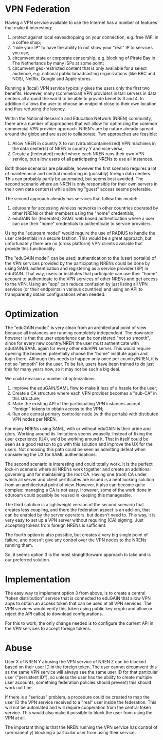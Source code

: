 # VPN Federation
 
Having a VPN service available to use the Internet has a number of features 
that make it interesting:
 
1. protect against local eavesdropping on your connection, e.g. free WiFi in a 
   coffee shop;
2. "hide your IP" to have the ability to not show your "real" IP to services 
   you use;
3. circumvent state or corporate censorship, e.g. blocking of Pirate Bay in The 
   Netherlands by many ISPs at some point;
4. circumvent geo-restricted content that is only available for a select 
   audience, e.g. national public broadcasting organizations (like BBC and 
   NOS), Netflix, Google and Apple stores.

Running a (local) VPN service typically gives the users only the first two 
benefits. However, many (commercial) VPN providers install servers in data 
centers all around the world to be able to provide benefits 3 and 4. In 
addition it allows the user to choose an endpoint close to their own location
and thus reducing the latency.

Within the National Research and Education Network (NREN) community, there 
are a number of approaches that will allow for optimizing the common commercial 
VPN provider approach. NREN's are by nature already spread around the globe and
are used to collaborate. Two approaches are feasible:
 
1. Allow NREN in country X to run (virtual/containerized) VPN machines in the 
   data center(s) of NREN in country Y and vice versa;
2. Create a (federated) model where each NREN runs their own VPN service, but 
   allow users of all participating NRENs to use all instances.
 
Both those scenarios are plausible, however the first scenario requires a lot 
of maintenance and central monitoring in (possibly) foreign data centers. This can 
probably partly be automated, but seems best avoided. The second scenario where 
an NREN is only responsible for their own servers in their own data center(s) 
while allowing "guest" access seems preferable.
 
The second approach already has services that follow this model:
 
1. eduroam for accessing wireless networks in other countries operated by other 
   NRENs or their members using the "home" credentials;
2. eduGAIN for (federated) SAML web based authentication where a user can use 
   their "home" credentials to authenticate to service providers.
 
Using the "eduroam model" would require the use of RADIUS to handle the 
user credentials in a secure fashion. This would be a great approach, but 
unfortunately there are no (cross platform) VPN clients available that provide 
this functionality.
 
The "eduGAIN model" can be used; authentication to the (user) portal(s) of the 
VPN services provided by the participating NRENs could be done by using SAML 
authentication and registering as a service provider (SP) in eduGAIN. That way, 
users or institutes that participate can use  their "home" account to 
authenticate to the VPN services of other NRENs and get access to the VPN. 
Using an "app" can reduce confusion by just listing all VPN services (or their
endpoints in various countries) and using an API to transparently obtain 
configurations when needed.

# Optimization
 
The "eduGAIN model" is very clean from an architectural point of view because 
all instances are running completely independent. The downside however is that 
the user experience can be considered "not so smooth", since for every new 
country/NREN the user must authenticate with eduGAIN/SAML again for every other 
eduVPN server. This would require opening the browser, potentially choose the 
"home" institute again and login there. Although this needs to happen only once 
per country/NREN, it is not so "smooth" for the user. To be fair, users have 
been trained to do just this for many years now, so it may not be such a big 
deal.
 
We could envision a number of optmizations:
 
1. Improve the eduGAIN/SAML flow to make it less of a hassle for the user;
2. Create a CA structure where each VPN provider becomes a "sub-CA" in this 
   structure;
3. Make the existing API of the participating VPN instances accept "foreign" 
   tokens to obtain access to the VPN;
4. Run one central primary controller node (with the portals) with distibuted 
   VPN nodes per NREN.
 
For many NRENs using SAML, with or without eduGAIN is their pride and glory. 
Working around its limitations seems weaselly. Instead of fixing the user 
experience (UX), we'd be working around it. That in itself could be seen as a 
good reason to go with this solution and improve the UX for the users. Not 
choosing this path could be seen as admitting defeat when considering the UX 
for SAML authentications.
 
The second scenario is interesting and could totally work. It is the perfect 
lock-in scenario where all NRENs work together and create an additional 
governing unit for maintaining the root CA. Having one (root) CA under which 
all server and client certificates are issued is a neat looking solution from 
an architectural point of view. However, it also can become quite complex: 
managing a CA is not easy. However, some of the work done in eduroam could 
possibly be reused in keeping this manageable.
 
The third solution is a lightweight version of the second scenario that creates 
less coupling, and there the federation aspect is an add-on, that can be 
enabled by the server operators, but doesn't need to. This way, it is very 
easy to set up a VPN server without requiring (CA) signing. Just accepting 
tokens from foreign NRENs is sufficient. 

The fourth option is also possible, but creates a very big single point of 
failure, and doesn't give any control over the VPN nodes to the NRENs running
them.

So, it seems option 3 is the most straightforward approach to take and is our
preferred solution.

# Implementation

The easy way to implement option 3 from above, is to create a central "token 
distribution" service that is connected to eduGAIN that allow VPN apps to 
obtain an access token that can be used at all VPN services. The VPN services 
would verify this token using public key crypto and allow or reject the API 
call(s) to download configurations.

For this to work, the only change needed is to configure the current API in the
VPN services to accept foreign tokens.

# Abuse
 
User X of NREN Y abusing the VPN service of NREN Z can be blocked based on 
their user ID in the foreign token. The user cannot circumvent this as the 
same VPN service will always see the same user ID for that particular user
("persistent ID"), so unless the user has the ability to create multiple user 
accounts, something federation policies should prevent) this should work out 
fine.

If there is a "serious" problem, a procedure could be created to map the user 
ID the VPN service received to a "real" user inside the federation. This will
not be automated and will require cooperation from the central token service. 
This would also make it possible to block the user from using the VPN at all.

The important thing is that the NREN running the VPN service has control of 
(permanently) blocking a particular user from using their service.
